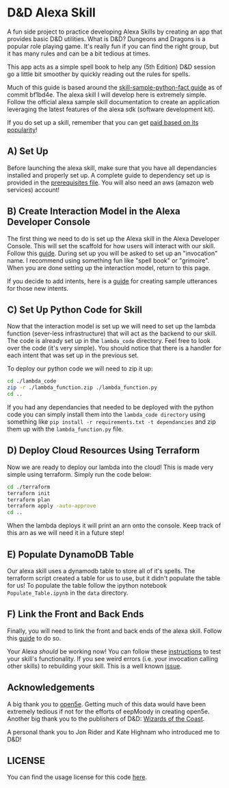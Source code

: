 # D&D Alexa Skill

A fun side project to practice developing Alexa Skills by creating an app that provides basic D&D utilities. What is D&D? Dungeons and Dragons is a popular role playing game. It's really fun if you can find the right group, but it has many rules and can be a bit tedious at times.

This app acts as a simple spell book to help any (5th Edition) D&D session go a little bit smoother by quickly reading out the rules for spells.

Much of this guide is based around the [skill-sample-python-fact guide](https://github.com/alexa/skill-sample-python-fact) as of commit bf1bd4e. The alexa skill I will develop here is extremely simple. Follow the official alexa sample skill documentation to create an application leveraging the latest features of the alexa sdk (software development kit).

If you do set up a skill, remember that you can get [paid based on its popularity](https://developer.amazon.com/alexa-skills-kit/rewards)!

## A) Set Up

Before launching the alexa skill, make sure that you have all dependancies installed and properly set up. A complete guide to dependency set up is provided in the [prerequisites file](./prerequisites.md). You will also need an aws (amazon web services) account!

## B) Create Interaction Model in the Alexa Developer Console

The first thing we need to do is set up the Alexa skill in the Alexa Developer Console. This will set the scaffold for how users will interact with our skill. Follow this [guide](./guides/Voice_User_Interface.md). During set up you will be asked to set up an "invocation" name. I recommend using something fun like "spell book" or "grimoire". When you are done setting up the interaction model, return to this page.

If you decide to add intents, here is a [guide](https://developer.amazon.com/docs/custom-skills/best-practices-for-sample-utterances-and-custom-slot-type-values.html) for creating sample utterances for those new intents.

## C) Set Up Python Code for Skill

Now that the interaction model is set up we will need to set up the lambda function (sever-less infrastructure) that will act as the backend to our skill. The code is already set up in the `lambda_code` directory. Feel free to look over the code (it's very simple). You should notice that there is a handler for each intent that was set up in the previous set.

To deploy our python code we will need to zip it up:

~~~Bash
cd ./lambda_code
zip -r ./lambda_function.zip ./lambda_function.py
cd ..
~~~

If you had any dependancies that needed to be deployed with the python code you can simply install them into the `lambda_code directory` using something like `pip install -r requirements.txt -t dependancies` and zip them up with the `lambda_function.py` file.

## D) Deploy Cloud Resources Using Terraform

Now we are ready to deploy our lambda into the cloud! This is made very simple using terraform. Simply run the code below:

~~~Bash
cd ./terraform
terraform init
terraform plan
terraform apply -auto-approve
cd ..
~~~

When the lambda deploys it will print an arn onto the console. Keep track of this arn as we will need it in a future step!

## E) Populate DynamoDB Table

Our alexa skill uses a dynamodb table to store all of it's spells. The terraform script created a table for us to use, but it didn't populate the table for us! To populate the table follow the ipython notebook `Populate_Table.ipynb` in the `data` directory.

## F) Link the Front and Back Ends

Finally, you will need to link the front and back ends of the alexa skill. Follow this [guide](./guides/VUI_To_Lambda.md) to do so.

Your Alexa *should* be working now! You can follow these [instructions](./guides/Testing.md) to test your skill's functionality. If you see weird errors (i.e. your invocation calling other skills) to rebuilding your skill. This is a well known [issue](https://forums.developer.amazon.com/questions/180497/alexa-skills-test-mode-not-recognition-invocation.html).

## Acknowledgements

A big thank you to [open5e](https://github.com/eepMoody/open5e). Getting much of this data would have been extremely tedious if not for the efforts of eepMoody in creating open5e. Another big thank you to the publishers of D&D: [Wizards of the Coast](http://company.wizards.com/).

A personal thank you to Jon Rider and Kate Highnam who introduced me to D&D!

## LICENSE

You can find the usage license for this code [here](./LICENSE.md).
